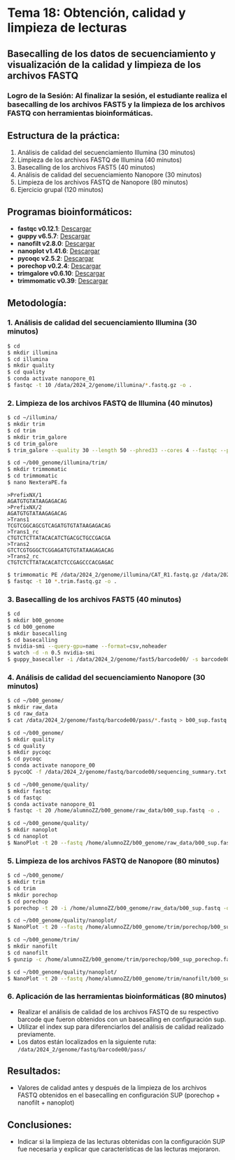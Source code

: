 # Tema 18: Obtención, calidad y limpieza de lecturas

## Basecalling de los datos de secuenciamiento y visualización de la calidad y limpieza de los archivos FASTQ

### Logro de la Sesión: Al finalizar la sesión, el estudiante realiza el basecalling de los archivos FAST5 y la limpieza de los archivos FASTQ con herramientas bioinformáticas.

## Estructura de la práctica:

1. Análisis de calidad del secuenciamiento Illumina (30 minutos)
2. Limpieza de los archivos FASTQ de Illumina (40 minutos)
3. Basecalling de los archivos FAST5 (40 minutos)
4. Análisis de calidad del secuenciamiento Nanopore (30 minutos)
5. Limpieza de los archivos FASTQ de Nanopore (80 minutos)
6. Ejercicio grupal (120 minutos)

## Programas bioinformáticos:

- **fastqc v0.12.1**: [Descargar](http://www.bioinformatics.babraham.ac.uk/projects/fastqc/)
- **guppy v6.5.7**: [Descargar](https://community.nanoporetech.com/downloads/)
- **nanofilt v2.8.0**: [Descargar](https://github.com/wdecoster/nanofilt)
- **nanoplot v1.41.6**: [Descargar](https://github.com/wdecoster/NanoPlot)
- **pycoqc v2.5.2**: [Descargar](https://github.com/a-slide/pycoQC)
- **porechop v0.2.4**: [Descargar](https://github.com/rrwick/Porechop)
- **trimgalore v0.6.10**: [Descargar](https://github.com/FelixKrueger/TrimGalore)
- **trimmomatic v0.39**: [Descargar](http://www.usadellab.org/cms/?page=trimmomatic)

## Metodología:

### 1. Análisis de calidad del secuenciamiento Illumina (30 minutos)

```bash
$ cd
$ mkdir illumina
$ cd illumina
$ mkdir quality
$ cd quality
$ conda activate nanopore_01
$ fastqc -t 10 /data/2024_2/genome/illumina/*.fastq.gz -o .
```

### 2. Limpieza de los archivos FASTQ de Illumina (40 minutos)

```bash
$ cd ~/illumina/
$ mkdir trim
$ cd trim
$ mkdir trim_galore
$ cd trim_galore
$ trim_galore --quality 30 --length 50 --phred33 --cores 4 --fastqc --paired /data/2024_2/genome/illumina/CAT_R1.fastq.gz /data/2024_2/genome/illumina/CAT_R2.fastq.gz
```

```bash
$ cd ~/b00_genome/illumina/trim/
$ mkdir trimmomatic
$ cd trimmomatic
$ nano NexteraPE.fa
```

```plaintext
>PrefixNX/1
AGATGTGTATAAGAGACAG
>PrefixNX/2
AGATGTGTATAAGAGACAG
>Trans1
TCGTCGGCAGCGTCAGATGTGTATAAGAGACAG
>Trans1_rc
CTGTCTCTTATACACATCTGACGCTGCCGACGA
>Trans2
GTCTCGTGGGCTCGGAGATGTGTATAAGAGACAG
>Trans2_rc
CTGTCTCTTATACACATCTCCGAGCCCACGAGAC
```

```bash
$ trimmomatic PE /data/2024_2/genome/illumina/CAT_R1.fastq.gz /data/2024_2/genome/illumina/CAT_R2.fastq.gz CAT_R1.trim.fastq.gz CAT_R1.unpaired.fastq.gz CAT_R2.trim.fastq.gz CAT_R2.unpaired.fastq.gz ILLUMINACLIP:NexteraPE.fa:2:30:10 SLIDINGWINDOW:4:30 MINLEN:50 -threads 10
$ fastqc -t 10 *.trim.fastq.gz -o .
```

### 3. Basecalling de los archivos FAST5 (40 minutos)

```bash
$ cd
$ mkdir b00_genome
$ cd b00_genome
$ mkdir basecalling
$ cd basecalling
$ nvidia-smi --query-gpu=name --format=csv,noheader
$ watch -d -n 0.5 nvidia-smi
$ guppy_basecaller -i /data/2024_2/genome/fast5/barcode00/ -s barcode00 -c dna_r10.4_e8.1_fast.cfg -x 'cuda:0' --num_callers 4 --gpu_runners_per_device 8
```

### 4. Análisis de calidad del secuenciamiento Nanopore (30 minutos)

```bash
$ cd ~/b00_genome/
$ mkdir raw_data
$ cd raw_data
$ cat /data/2024_2/genome/fastq/barcode00/pass/*.fastq > b00_sup.fastq
```

```bash
$ cd ~/b00_genome/
$ mkdir quality
$ cd quality
$ mkdir pycoqc
$ cd pycoqc
$ conda activate nanopore_00
$ pycoQC -f /data/2024_2/genome/fastq/barcode00/sequencing_summary.txt --html_outfile b00_sup_pycoqc.html
```

```bash
$ cd ~/b00_genome/quality/
$ mkdir fastqc
$ cd fastqc
$ conda activate nanopore_01
$ fastqc -t 20 /home/alumnoZZ/b00_genome/raw_data/b00_sup.fastq -o .
```

```bash
$ cd ~/b00_genome/quality/
$ mkdir nanoplot
$ cd nanoplot
$ NanoPlot -t 20 --fastq /home/alumnoZZ/b00_genome/raw_data/b00_sup.fastq -p b00_sup_raw_ -o b00_sup_raw --maxlength 100000000
```

### 5. Limpieza de los archivos FASTQ de Nanopore (80 minutos)

```bash
$ cd ~/b00_genome/
$ mkdir trim
$ cd trim
$ mkdir porechop
$ cd porechop
$ porechop -t 20 -i /home/alumnoZZ/b00_genome/raw_data/b00_sup.fastq -o b00_sup_porechop.fastq.gz
```

```bash
$ cd ~/b00_genome/quality/nanoplot/
$ NanoPlot -t 20 --fastq /home/alumnoZZ/b00_genome/trim/porechop/b00_sup_porechop.fastq.gz -p b00_sup_porechop_ -o b00_sup_porechop --maxlength 100000000
```

```bash
$ cd ~/b00_genome/trim/
$ mkdir nanofilt
$ cd nanofilt
$ gunzip -c /home/alumnoZZ/b00_genome/trim/porechop/b00_sup_porechop.fastq.gz | NanoFilt -q 10 --length 1000 | gzip > b00_sup_nanofilt.fastq.gz
```

```bash
$ cd ~/b00_genome/quality/nanoplot/
$ NanoPlot -t 20 --fastq /home/alumnoZZ/b00_genome/trim/nanofilt/b00_sup_nanofilt.fastq.gz -p b00_sup_nanofilt_ -o b00_sup_nanofilt --maxlength 100000000
```

### 6. Aplicación de las herramientas bioinformáticas (80 minutos)

- Realizar el análisis de calidad de los archivos FASTQ de su respectivo barcode que fueron obtenidos con un basecalling en configuración sup.
- Utilizar el index sup para diferenciarlos del análisis de calidad realizado previamente.
- Los datos están localizados en la siguiente ruta: `/data/2024_2/genome/fastq/barcode00/pass/`

## Resultados:

- Valores de calidad antes y después de la limpieza de los archivos FASTQ obtenidos en el basecalling en configuración SUP (porechop + nanofilt + nanoplot)

## Conclusiones:

- Indicar si la limpieza de las lecturas obtenidas con la configuración SUP fue necesaria y explicar que características de las lecturas mejoraron.
